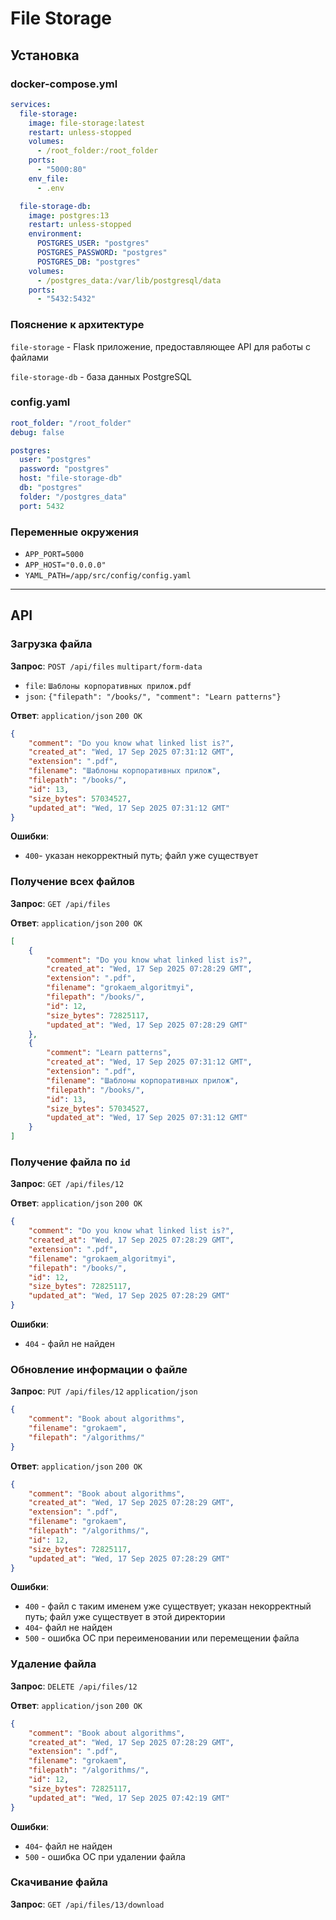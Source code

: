 # File Storage

## Установка

### docker-compose.yml
```yaml
services:
  file-storage:
    image: file-storage:latest
    restart: unless-stopped
    volumes:
      - /root_folder:/root_folder
    ports:
      - "5000:80"
    env_file:
      - .env

  file-storage-db:
    image: postgres:13
    restart: unless-stopped
    environment:
      POSTGRES_USER: "postgres"
      POSTGRES_PASSWORD: "postgres"
      POSTGRES_DB: "postgres"
    volumes:
      - /postgres_data:/var/lib/postgresql/data
    ports:
      - "5432:5432"
```

### Пояснение к архитектуре
`file-storage` - Flask приложение, предоставляющее API для работы с файлами

`file-storage-db` - база данных PostgreSQL 

### config.yaml
```yaml
root_folder: "/root_folder"
debug: false

postgres:
  user: "postgres"
  password: "postgres"
  host: "file-storage-db"
  db: "postgres"
  folder: "/postgres_data"
  port: 5432
```

### Переменные окружения
- `APP_PORT=5000`
- `APP_HOST="0.0.0.0"`
- `YAML_PATH=/app/src/config/config.yaml`

---

## API
### Загрузка файла
**Запрос**: `POST /api/files` `multipart/form-data`
- `file`: `Шаблоны корпоративных прилож.pdf`
- `json`: `{"filepath": "/books/", "comment": "Learn patterns"}` 

**Ответ**: `application/json` `200 OK`
```json
{
    "comment": "Do you know what linked list is?",
    "created_at": "Wed, 17 Sep 2025 07:31:12 GMT",
    "extension": ".pdf",
    "filename": "Шаблоны корпоративных прилож",
    "filepath": "/books/",
    "id": 13,
    "size_bytes": 57034527,
    "updated_at": "Wed, 17 Sep 2025 07:31:12 GMT"
}
```

**Ошибки**:
- `400`- указан некорректный путь; файл уже существует

### Получение всех файлов
**Запрос**: `GET /api/files`

**Ответ**: `application/json` `200 OK`
```json
[
    {
        "comment": "Do you know what linked list is?",
        "created_at": "Wed, 17 Sep 2025 07:28:29 GMT",
        "extension": ".pdf",
        "filename": "grokaem_algoritmyi",
        "filepath": "/books/",
        "id": 12,
        "size_bytes": 72825117,
        "updated_at": "Wed, 17 Sep 2025 07:28:29 GMT"
    },
    {
        "comment": "Learn patterns",
        "created_at": "Wed, 17 Sep 2025 07:31:12 GMT",
        "extension": ".pdf",
        "filename": "Шаблоны корпоративных прилож",
        "filepath": "/books/",
        "id": 13,
        "size_bytes": 57034527,
        "updated_at": "Wed, 17 Sep 2025 07:31:12 GMT"
    }
]
```
### Получение файла по `id`
**Запрос**: `GET /api/files/12`

**Ответ**: `application/json` `200 OK`
```json
{
    "comment": "Do you know what linked list is?",
    "created_at": "Wed, 17 Sep 2025 07:28:29 GMT",
    "extension": ".pdf",
    "filename": "grokaem_algoritmyi",
    "filepath": "/books/",
    "id": 12,
    "size_bytes": 72825117,
    "updated_at": "Wed, 17 Sep 2025 07:28:29 GMT"
}
```

**Ошибки**:
- `404` - файл не найден

### Обновление информации о файле
**Запрос**: `PUT /api/files/12` `application/json`
```json
{
    "comment": "Book about algorithms",
    "filename": "grokaem",
    "filepath": "/algorithms/"
}
```

**Ответ**: `application/json` `200 OK`
```json
{
    "comment": "Book about algorithms",
    "created_at": "Wed, 17 Sep 2025 07:28:29 GMT",
    "extension": ".pdf",
    "filename": "grokaem",
    "filepath": "/algorithms/",
    "id": 12,
    "size_bytes": 72825117,
    "updated_at": "Wed, 17 Sep 2025 07:28:29 GMT"
}
```

**Ошибки**:
- `400` - файл с таким именем уже существует; указан некорректный путь; файл уже существует в этой директории 
- `404`- файл не найден
- `500` - ошибка ОС при переименовании или перемещении файла

### Удаление файла
**Запрос**: `DELETE /api/files/12`

**Ответ**: `application/json` `200 OK`
```json
{
    "comment": "Book about algorithms",
    "created_at": "Wed, 17 Sep 2025 07:28:29 GMT",
    "extension": ".pdf",
    "filename": "grokaem",
    "filepath": "/algorithms/",
    "id": 12,
    "size_bytes": 72825117,
    "updated_at": "Wed, 17 Sep 2025 07:42:19 GMT"
}
```

**Ошибки**: 
- `404`- файл не найден
- `500` - ошибка ОС при удалении файла

### Скачивание файла
**Запрос**: `GET /api/files/13/download`